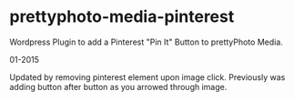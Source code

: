 prettyphoto-media-pinterest
===========================

Wordpress Plugin to add a Pinterest "Pin It" Button to prettyPhoto Media.

01-2015

Updated by removing pinterest element upon image click. Previously was adding button after button as you arrowed through image.